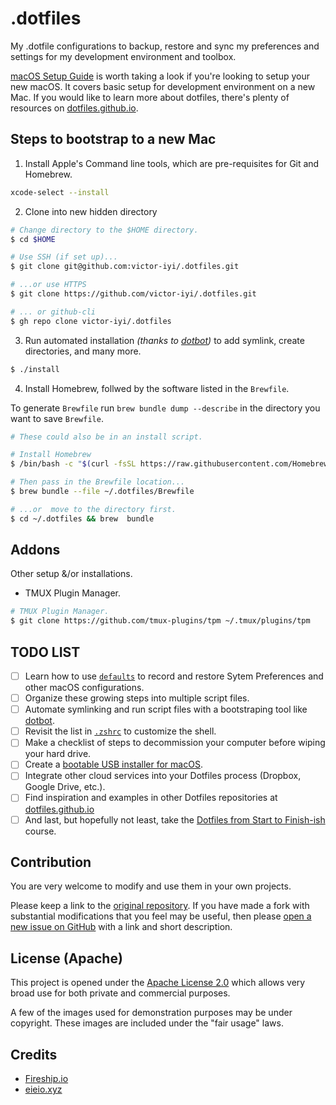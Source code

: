 # .dotfiles

My .dotfile configurations to backup, restore and sync my preferences and settings
for my development environment and toolbox.

[macOS Setup Guide] is worth taking a look if you're looking to setup your new
macOS. It covers basic setup for  development environment on a new Mac.
If you would like to learn more about dotfiles, there's plenty of resources on
[dotfiles.github.io].

## Steps to bootstrap to a new Mac

1. Install Apple's Command line tools, which are pre-requisites for Git and
Homebrew.

```sh
xcode-select --install
```

<!-- markdownlint-disable ol-prefix -->
2. Clone into new hidden directory

```sh
# Change directory to the $HOME directory.
$ cd $HOME

# Use SSH (if set up)...
$ git clone git@github.com:victor-iyi/.dotfiles.git

# ...or use HTTPS
$ git clone https://github.com/victor-iyi/.dotfiles.git

# ... or github-cli
$ gh repo clone victor-iyi/.dotfiles
```

<!-- markdownlint-disable ol-prefix -->
3. Run automated installation *(thanks to [dotbot])* to add symlink, create
directories, and many more.

<!-- markdownlint-disable commands-show-output -->
```sh
$ ./install
```

<!-- markdownlint-disable ol-prefix -->
4. Install Homebrew, follwed by the software listed in the `Brewfile`.

To generate `Brewfile` run `brew bundle dump --describe` in the directory you
want to save `Brewfile`.

```sh
# These could also be in an install script.

# Install Homebrew
$ /bin/bash -c "$(curl -fsSL https://raw.githubusercontent.com/Homebrew/install/HEAD/install.sh)"

# Then pass in the Brewfile location...
$ brew bundle --file ~/.dotfiles/Brewfile

# ...or  move to the directory first.
$ cd ~/.dotfiles && brew  bundle
```

## Addons

Other setup &/or installations.

- TMUX Plugin Manager.

```sh
# TMUX Plugin Manager.
$ git clone https://github.com/tmux-plugins/tpm ~/.tmux/plugins/tpm
```

## TODO LIST

- [ ] Learn how to use [`defaults`] to record and restore Sytem Preferences and other
macOS configurations.
- [ ] Organize these growing steps into multiple script files.
- [ ] Automate symlinking and run script files with a bootstraping tool like [dotbot].
- [ ] Revisit the list in [`.zshrc`] to customize the shell.
- [ ] Make a checklist of steps to decommission your computer before wiping your
hard drive.
- [ ] Create a [bootable USB installer for macOS][usb-installer-macos].
- [ ] Integrate other cloud services into your Dotfiles process (Dropbox,
Google Drive, etc.).
- [ ] Find inspiration and examples in other Dotfiles repositories at
[dotfiles.github.io]
- [ ] And last, but hopefully not least, take the
[Dotfiles from Start to Finish-ish][eieioxyz-course] course.

## Contribution

You are very welcome to modify and use them in your own projects.

Please keep a link to the [original repository]. If you have made a fork with
substantial modifications that you feel may be useful,
then please [open a new issue on GitHub] with a link and short description.

## License (Apache)

This project is opened under the [Apache License 2.0](./LICENSE) which allows very
broad use for both private and commercial purposes.

A few of the images used for demonstration purposes may be under copyright.
These images are included under the "fair usage" laws.

## Credits

- [Fireship.io]
- [eieio.xyz]

[macOS Setup Guide]: https://sourabhbajaj.com/mac-setup/
[dotfiles.github.io]: https://dotfiles.github.io
[`defaults`]: https://macos-defaults.com/#🙋-what-s-a-defaults-command
[dotbot]: https://github.com/anishathalye/dotbot
[`.zshrc`]: ./zsh/zshrc
[usb-installer-macos]: https://support.apple.com/en-us/HT201372
[eieioxyz-course]: https://www.udemy.com/course/dotfiles-from-start-to-finish-ish/?referralCode=445BE0B541C48FE85276
[original repository]: https://github.com/victor-iyi/.dotfiles
[open a new issue on GitHub]: https://github.com/victor-iyi/.dotfiles/issues/
[Fireship.io]: https://fireship.io
[eieio.xyz]: https://www.udemy.com/course/dotfiles-from-start-to-finish-ish/?referralCode=445BE0B541C48FE85276
